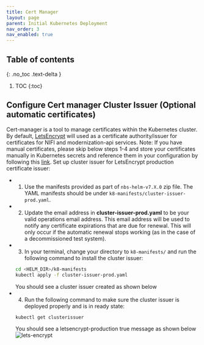 ```yaml
---
title: Cert Manager
layout: page
parent: Initial Kubernetes Deployment
nav_order: 3
nav_enabled: true
---
```


## Table of contents
{: .no_toc .text-delta }

1. TOC
{:toc}

## Configure Cert manager Cluster Issuer (Optional automatic certificates)
Cert-manager is a tool to manage certificates within the Kubernetes cluster. By default, [LetsEncrypt](https://letsencrypt.org/) will used as a certificate authority/issuer for certificates for NIFI and modernization-api services. 
Note: If you have manual certificates, please skip below steps 1-4 and store your certificates manually in Kubernetes secrets and reference them in your configuration by following this [link](https://kubernetes.io/docs/concepts/configuration/secret/).
Set up cluster issuer for LetsEncrypt production certificate issuer:
- 1. Use the manifests provided as part of `nbs-helm-v7.X.0` zip file. The YAML manifests should be under `k8-manifests/cluster-issuer-prod.yaml`.
- 2. Update the email address in **cluster-issuer-prod.yaml** to be your valid operations email address. This email address will be used to notify any certificate expirations that are due for renewal. This will only occur if the automatic renewal stops working (as in the case of a decommissioned test system).
- 3. In your terminal, change your directory to `k8-manifests/` and run the following command to install the cluster issuer:
   ```bash
   cd <HELM_DIR>/k8-manifests
   kubectl apply -f cluster-issuer-prod.yaml
   ```
   You should see a cluster issuer created as shown below
- 4. Run the following command to make sure the cluster issuer is deployed properly and is in ready state:
   ```bash
   kubectl get clusterissuer
   ```
   You should see a letsencrypt-production true message as shown below
   ![lets-encrypt](/NEDSS-SystemAdminGuide/docs/4_initial_kubernetes_deployment/images/2_lets-encrypt.png)
